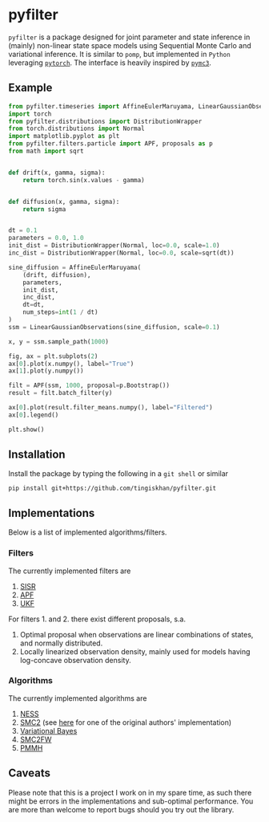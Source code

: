 # pyfilter
`pyfilter` is a package designed for joint parameter and state inference in (mainly) non-linear state space models using
Sequential Monte Carlo and variational inference. It is similar to `pomp`, but implemented in `Python` leveraging
[`pytorch`](https://pytorch.org/). The interface is heavily inspired by [`pymc3`](https://github.com/pymc-devs/pymc3). 

## Example

```python
from pyfilter.timeseries import AffineEulerMaruyama, LinearGaussianObservations
import torch
from pyfilter.distributions import DistributionWrapper
from torch.distributions import Normal
import matplotlib.pyplot as plt
from pyfilter.filters.particle import APF, proposals as p
from math import sqrt


def drift(x, gamma, sigma):
    return torch.sin(x.values - gamma)


def diffusion(x, gamma, sigma):
    return sigma


dt = 0.1
parameters = 0.0, 1.0
init_dist = DistributionWrapper(Normal, loc=0.0, scale=1.0)
inc_dist = DistributionWrapper(Normal, loc=0.0, scale=sqrt(dt))

sine_diffusion = AffineEulerMaruyama(
    (drift, diffusion),
    parameters,
    init_dist,
    inc_dist,
    dt=dt,
    num_steps=int(1 / dt)
)
ssm = LinearGaussianObservations(sine_diffusion, scale=0.1)

x, y = ssm.sample_path(1000)

fig, ax = plt.subplots(2)
ax[0].plot(x.numpy(), label="True")
ax[1].plot(y.numpy())

filt = APF(ssm, 1000, proposal=p.Bootstrap())
result = filt.batch_filter(y)

ax[0].plot(result.filter_means.numpy(), label="Filtered")
ax[0].legend()

plt.show()
```

## Installation
Install the package by typing the following in a `git shell` or similar
```
pip install git+https://github.com/tingiskhan/pyfilter.git
```

## Implementations
Below is a list of implemented algorithms/filters.

### Filters
The currently implemented filters are
1. [SISR](https://en.wikipedia.org/wiki/Particle_filter)
2. [APF](https://en.wikipedia.org/wiki/Auxiliary_particle_filter)
3. [UKF](https://www.seas.harvard.edu/courses/cs281/papers/unscented.pdf)

For filters 1. and 2. there exist different proposals, s.a.
1. Optimal proposal when observations are linear combinations of states, and normally distributed.
2. Locally linearized observation density, mainly used for models having log-concave observation density.

### Algorithms
The currently implemented algorithms are
1. [NESS](https://arxiv.org/abs/1308.1883)
2. [SMC2](https://arxiv.org/abs/1101.1528) (see [here](https://github.com/nchopin/particles) for one of the original authors' implementation)
3. [Variational Bayes](https://en.wikipedia.org/wiki/Variational_Bayesian_methods)
4. [SMC2FW](https://arxiv.org/pdf/1503.00266.pdf)
5. [PMMH](https://www.stats.ox.ac.uk/~doucet/andrieu_doucet_holenstein_PMCMC.pdf)

## Caveats
Please note that this is a project I work on in my spare time, as such there might be errors in the implementations and
sub-optimal performance. You are more than welcome to report bugs should you try out the library.

